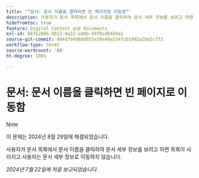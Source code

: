 ```yaml
---
title: '“문서: 문서 이름을 클릭하면 빈 페이지로 이동함”'
description: 사용자가 문서 목록에서 문서 이름을 클릭하여 문서 세부 정보를 보려고 하면 목록이 사라지고 사용자는 문서 세부 정보로 이동하지 않습니다.
hidefromtoc: true
feature: Digital Content and Documents
exl-id: 683b2066-9812-4a22-a40b-49f0cd6450a1
source-git-commit: 484d7d4988d053a39e48e2347cb1892a2b62c772
workflow-type: tm+mt
source-wordcount: '88'
ht-degree: 100%

---
```


# 문서: 문서 이름을 클릭하면 빈 페이지로 이동함

>[!NOTE]
>
>이 문제는 2024년 8월 29일에 해결되었습니다.

사용자가 문서 목록에서 문서 이름을 클릭하여 문서 세부 정보를 보려고 하면 목록이 사라지고 사용자는 문서 세부 정보로 이동하지 않습니다.

_2024년 7월 22일에 처음 보고되었습니다._
